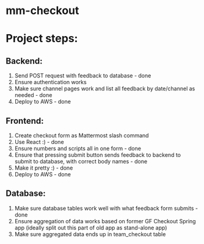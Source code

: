 # mm-checkout

# Project steps:

## Backend: 
1. Send POST request with feedback to database - done
2. Ensure authentication works
3. Make sure channel pages work and list all feedback by date/channel as needed - done
4. Deploy to AWS - done

## Frontend: 
1. Create checkout form as Mattermost slash command
2. Use React :) - done
3. Ensure numbers and scripts all in one form - done
4. Ensure that pressing submit button sends feedback to backend to submit to database, with correct body names - done
5. Make it pretty :) - done
6. Deploy to AWS - done

## Database: 
1. Make sure database tables work well with what feedback form submits - done
2. Ensure aggregation of data works based on former GF Checkout Spring app (ideally split out this part of old app as stand-alone app)
3. Make sure aggregated data ends up in team_checkout table 
